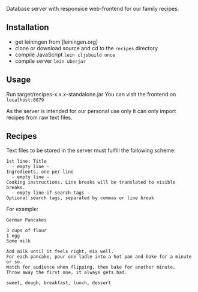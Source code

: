 Database server with responsice web-frontend for our family recipes.

## Installation

- get leiningen from [leiningen.org]
- clone or download source and cd to the ```recipes``` directory
- compile JavaScript ```lein cljsbuild once```
- compile server ```lein uberjar```

## Usage

Run target/recipes-x.x.x-standalone.jar
You can visit the frontend on ```localhost:8079```

As the server is intended for our personal use only it can only import
recipes from raw text files.

## Recipes

Text files to be stored in the server must fulfill the following scheme:

    1st line: Title
      - empty line -
    Ingredients, one per line
      - empty line -
    Cooking instructions. Line breaks will be translated to visible breaks.
      - empty line if search tags -
    Optional search tags, separated by commas or line break

For example:

    German Pancakes

    3 cups of flour
    1 egg
    Some milk

    Add milk until it feels right, mix well.
    For each pancake, pour one ladle into a hot pan and bake for a minute or so.
    Watch for audience when flipping, then bake for another minute.
    Throw away the first one, it always gets bad.

    sweet, dough, breakfast, lunch, dessert

